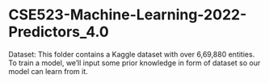 # CSE523-Machine-Learning-2022-Predictors_4.0

Dataset: This folder contains a Kaggle dataset with over 6,69,880 entities. To train a model, we’ll input some prior knowledge in form of dataset so our model can learn from it.